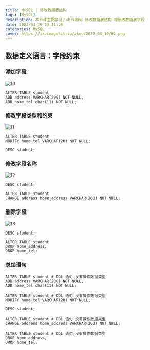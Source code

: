 ```yaml
---
title: MySQL | 修改数据表结构
tags: [MySQL]
description: 本节课主要学习了<br>如何 修改数据表结构 增删改数据表字段
date: 2022-04-19 23:11:26
categories: MySQL
cover: https://ik.imagekit.io/zkeq/2022-04-19/02.png
---
```


## 数据定义语言：字段约束

### 添加字段

![10](https://ik.imagekit.io/zkeq/2022-04-19/10.png)

```mysql
ALTER TABLE student
ADD address VARCHAR(200) NOT NULL,
ADD home_tel char(11) NOT NULL;
```

### 修改字段类型和约束

![11](https://ik.imagekit.io/zkeq/2022-04-19/11.png)

```mysql
ALTER TABLE student
MODIFY home_tel VARCHAR(20) NOT NULL;

DESC student;
```

### 修改字段名称

![12](https://ik.imagekit.io/zkeq/2022-04-19/12.png)

```mysql
DESC student;

ALTER TABLE student
CHANGE address home_address VARCHAR(200) NOT NULL;
```

### 删除字段

![13](https://ik.imagekit.io/zkeq/2022-04-19/13.png)

```mysql
DESC student;

ALTER TABLE student
DROP home_address,
DROP home_tel;
```

### 总结语句

```mysql
ALTER TABLE student # DDL 语句 没有操作数据类型
ADD address VARCHAR(200) NOT NULL,
ADD home_tel char(11) NOT NULL;

ALTER TABLE student # DDL 语句 没有操作数据类型
MODIFY home_tel VARCHAR(20) NOT NULL;

DESC student;

ALTER TABLE student # DDL 语句 没有操作数据类型
CHANGE address home_address VARCHAR(200) NOT NULL;

ALTER TABLE student # DDL 语句 没有操作数据类型
DROP home_address,
DROP home_tel;
```


